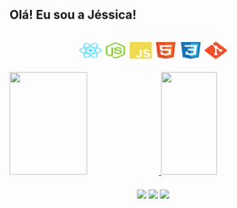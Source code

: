 ## Olá! Eu sou a Jéssica! 

<div align= "center"><br>
  <img align="center" alt="Iza-React" height="30" width="40" src="https://raw.githubusercontent.com/devicons/devicon/master/icons/react/react-original.svg">
  <img align="center" alt="Iza-Node" height="30" width="40" src="https://raw.githubusercontent.com/devicons/devicon/master/icons/nodejs/nodejs-original.svg">
  <img align="center" alt="Iza-Js" height="30" width="40" src="https://raw.githubusercontent.com/devicons/devicon/master/icons/javascript/javascript-plain.svg">
  <img align="center" alt="Iza-HTML" height="30" width="40" src="https://raw.githubusercontent.com/devicons/devicon/master/icons/html5/html5-original.svg">
  <img align="center" alt="Iza-CSS" height="30" width="40" src="https://raw.githubusercontent.com/devicons/devicon/master/icons/css3/css3-original.svg">
  <img align="center" alt="Iza-Git" height="30" width="40" src="https://raw.githubusercontent.com/devicons/devicon/master/icons/git/git-original.svg">
</div>

  ###
<div display= "center">
<a href="https://github.com/callmejeeh">
  <img height="180em" width="52%" src="https://github-readme-stats.vercel.app/api?username=callmejeeh&show_icons=true&theme=bear&include_all_commits=true&count_private=true"/>
<img height="180em" width="44%" src="https://github-readme-stats.vercel.app/api/top-langs/?username=callmejeeh&layout=compact&langs_count=16&theme=bear"/>
</div>

###
<div align= "center"> 
  <a href="https://www.instagram.com/jeehnt/" target="_blank"><img src="https://img.shields.io/badge/-Instagram-%23E4405F?style=for-the-badge&logo=instagram&logoColor=white" target="_blank"></a>
  <a href = "behance.net/jessicathuller"><img src="https://img.shields.io/badge/-Behance-%23333?style=for-the-badge&logo=behance&logoColor=white" target="_blank"></a>
  <a href="https://linkedin.com/in/jéssica-nicoletti-thuller" target="_blank"><img src="https://img.shields.io/badge/-LinkedIn-%230077B5?style=for-the-badge&logo=linkedin&logoColor=white" target="_blank"></a> 
 
</div>
